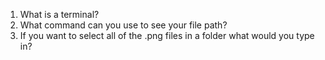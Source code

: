 1. What is a terminal?
2. What command can you use to see your file path?
3. If you want to select all of the .png files in a folder what would you type in?